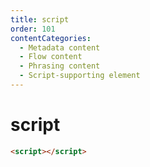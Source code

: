```yaml
---
title: script
order: 101
contentCategories:
  - Metadata content
  - Flow content
  - Phrasing content
  - Script-supporting element
---
```

# script

```html
<script></script>
```
